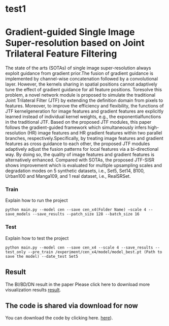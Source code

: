 # test1
# Gradient-guided Single Image Super-resolution based on Joint Trilateral Feature Filtering

The state of the arts (SOTAs) of single image super-resolution always exploit guidance from gradient prior.The fusion of gradient guidance is implemented by channel-wise concatenation followed by a convolutional layer. However,
the kernels sharing in spatial positions cannot adaptively tune the effect of gradient guidance for all feature positions. Toresolve this problem, a novel network module is proposed to
simulate the traditional Joint Trilateral Filter (JTF) by extending the definition domain from pixels to features. Moreover, to improve the efficiency and flexibility, the functions of JTF kernelgeneration for image features and gradient features are explicitly
learned instead of individual kernel weights, e.g., the exponentialfunctions in the traditional JTF. Based on the proposed JTF modules, this paper follows the gradient-guided framework which
simultaneously infers high-resolution (HR) image features and HR gradient features within two parallel branches, respectively.Specifically, by treating image features and gradient features
as cross guidance to each other, the proposed JTF modules adaptively adjust the fusion patterns for local features via a bi-directional way. By doing so, the quality of image features
and gradient features is alternatively enhanced. Compared with SOTAs, the proposed JTF-SISR shows improvement which is evaluated for multiple upsampling scales and degradation modes
on 5 synthetic datasets, i.e., Set5, Set14, B100, Urban100 and Manga109, and 1 real dataset, i.e., RealSRSet. 

### Train

Explain how to run the project

```
python main.py --model cen --save cen_x4(Folder Name) –scale 4 --save_models --save_results --patch_size 128 --batch_size 16
```

### Test

Explain how to test the project

```
python main.py --model cen --save cen_x4 --scale 4 --save_results --test_only --pre_train /experiment/cen_x4/model/model_best.pt (Path to save the model) --date_test Set5
```


## Result

The BI/BD/DN result in the paper
Please click here to download more visualization results [result](https://drive.google.com/drive/folders/1FnKew6XgPcoQawIG9r95vqQAV9-ghJQ1?usp=sharing). 

## The code is shared via download for now
You can download the code by clicking here. [here](https://drive.google.com/drive/folders/11GY1ycIF4q_jlWdF6YSvX-9QRCD8XK8j?usp=sharing)).


